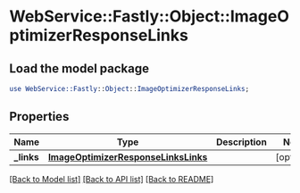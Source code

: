 # WebService::Fastly::Object::ImageOptimizerResponseLinks

## Load the model package
```perl
use WebService::Fastly::Object::ImageOptimizerResponseLinks;
```

## Properties
Name | Type | Description | Notes
------------ | ------------- | ------------- | -------------
**_links** | [**ImageOptimizerResponseLinksLinks**](ImageOptimizerResponseLinksLinks.md) |  | [optional] 

[[Back to Model list]](../README.md#documentation-for-models) [[Back to API list]](../README.md#documentation-for-api-endpoints) [[Back to README]](../README.md)


